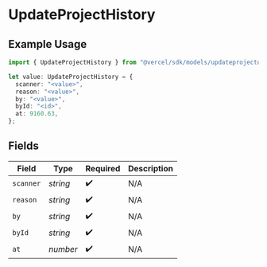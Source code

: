 # UpdateProjectHistory

## Example Usage

```typescript
import { UpdateProjectHistory } from "@vercel/sdk/models/updateprojectop.js";

let value: UpdateProjectHistory = {
  scanner: "<value>",
  reason: "<value>",
  by: "<value>",
  byId: "<id>",
  at: 9160.63,
};
```

## Fields

| Field              | Type               | Required           | Description        |
| ------------------ | ------------------ | ------------------ | ------------------ |
| `scanner`          | *string*           | :heavy_check_mark: | N/A                |
| `reason`           | *string*           | :heavy_check_mark: | N/A                |
| `by`               | *string*           | :heavy_check_mark: | N/A                |
| `byId`             | *string*           | :heavy_check_mark: | N/A                |
| `at`               | *number*           | :heavy_check_mark: | N/A                |